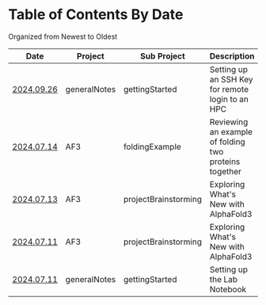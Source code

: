 # Table of Contents By Date

Organized from Newest to Oldest

|Date|Project|Sub Project|Description|
|----|-------|-----------|-----------|
|[2024.09.26](generalNotes/20240711_gettingStarted/20240926_sshLogin.md)|generalNotes|gettingStarted|Setting up an SSH Key for remote login to an HPC
|[2024.07.14](/AF3/exp/20240714_gatheringData/20240714_gatheringData.md)|AF3|foldingExample|Reviewing an example of folding two proteins together
|[2024.07.13](/AF3/exp/20240711_projectBrainstorming/20240713_projectBrainstorming.md)|AF3|projectBrainstorming|Exploring What's New with AlphaFold3
|[2024.07.11](/AF3/exp/20240711_projectBrainstorming/20240711_projectBrainstorming.md)|AF3|projectBrainstorming|Exploring What's New with AlphaFold3
|[2024.07.11](/generalNotes/20240711_gettingStarted/20240711_labNotebookSetup.md)|generalNotes|gettingStarted|Setting up the Lab Notebook






